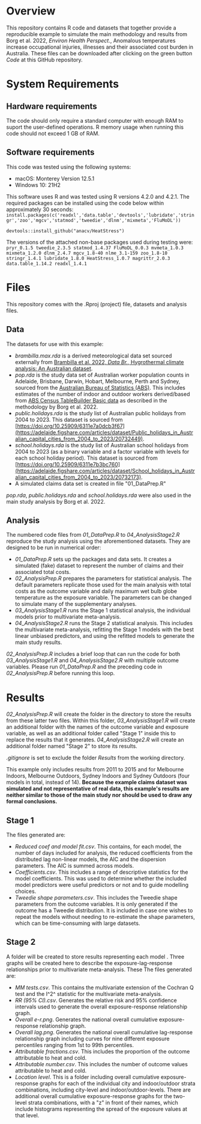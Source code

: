 # Overview
This repository contains R code and datasets that together provide a reproducible example to simulate the main methodology and results from Borg et al. 2022, *Environ Health Perspect.*, Anomalous temperatures increase occupational injuries, illnesses and their associated cost burden in Australia. These files can be downloaded after clicking on the green button *Code* at this GitHub repository.


# System Requirements
## Hardware requirements
The code should only require a standard computer with enough RAM to suport the user-defined operations. R memory usage when running this code should not exceed 1 GB of RAM.

## Software requirements
This code was tested using the following systems:
* macOS: Monterey Version 12.5.1
* Windows 10: 21H2

This software uses R and was tested using R versions 4.2.0 and 4.2.1. The required packages can be installed using the code below within approximately 30 seconds:
`install.packages(c('readxl','data.table','devtools','lubridate','stringr','zoo','mgcv','statmod','tweedie','dlnm','mixmeta','FluMoDL'))`

`devtools::install_github("anacv/HeatStress")`

The versions of the attached non-base packages used during testing were:
` pryr_0.1.5 tweedie_2.3.5 statmod_1.4.37 FluMoDL_0.0.3 mvmeta_1.0.3 mixmeta_1.2.0 dlnm_2.4.7 mgcv_1.8-40 nlme_3.1-159 zoo_1.8-10 stringr_1.4.1 lubridate_1.8.0 HeatStress_1.0.7 magrittr_2.0.3 data.table_1.14.2 readxl_1.4.1`


# Files
This repository comes with the .Rproj (project) file, datasets and analysis files.

## Data
The datasets for use with this example:
  * *brambilla.max.rda* is a derived meteorological data set sourced externally from [Brambilla et al. 2022, *Data Br.*, Hygrothermal climate analysis: An Australian dataset](https://doi.org/10.1016/j.dib.2022.108291).
  * *pop.rda* is the study data set of Australian worker population counts in Adelaide, Brisbane, Darwin, Hobart, Melbourne, Perth and Sydney, sourced from the [Australian Bureau of Statistics (ABS)](https://www.abs.gov.au/statistics/labour/employment-and-unemployment/labour-force-australia/latest-release). This includes estimates of the number of indoor and outdoor workers derived/based from [ABS Census TableBuilder Basic data](https://tablebuilder.abs.gov.au/webapi/jsf/login.xhtml) as described in the methodology by Borg et al. 2022.
  * *public.holidays.rda* is the study list of Australian public holidays from 2004 to 2023. This dataset is sourced from [https://doi.org/10.25909/6311e7a0dcb3f67](https://adelaide.figshare.com/articles/dataset/Public_holidays_in_Australian_capital_cities_from_2004_to_2023/20732449).
  * *school.holidays.rda* is the study list of Australian school holidays from 2004 to 2023 (as a binary variable and a factor variable with levels for each school holiday period). This dataset is sourced from [https://doi.org/10.25909/6311e7b3bc760](https://adelaide.figshare.com/articles/dataset/School_holidays_in_Australian_capital_cities_from_2004_to_2023/20732173).
  * A simulated claims data set is created in file "01_DataPrep.R"

*pop.rda*, *public.holidays.rda* and *school.holidays.rda* were also used in the main study analysis by Borg et al. 2022.
  
## Analysis
The numbered code files from *01_DataPrep.R* to *04_AnalysisStage2.R* reproduce the study analysis using the aforementioned datasets. They are designed to be run in numerical order:
  * *01_DataPrep.R* sets up the packages and data sets. It creates a simulated (fake) dataset to represent the number of claims and their associated total costs.
  * *02_AnalysisPrep.R* prepares the parameters for statistical analysis. The default parameters replicate those used for the main analysis with total costs as the outcome variable and daily maximum wet bulb globe temperature as the exposure variable. The parameters can be changed to simulate many of the supplementary analyses.
  * *03_AnalysisStage1.R* runs the Stage 1 statistical analysis, the individual models prior to multivariate meta-analysis.
  * *04_AnalysisStage2.R* runs the Stage 2 statistical analysis. This includes the multivariate meta-analysis, refitting the Stage 1 models with the best linear unbiased predictors, and using the refitted models to generate the main study results.

*02_AnalysisPrep.R* includes a brief loop that can run the code for both *03_AnalysisStage1.R* and *04_AnalysisStage2.R* with multiple outcome variables. Please run *01_DataPrep.R* and the preceding code in *02_AnalysisPrep.R* before running this loop.


# Results
*02_AnalysisPrep.R* will create the folder in the directory to store the results from these latter two files. Within this folder, *03_AnalysisStage1.R* will create an additional folder with the names of the outcome variable and exposure variable, as well as an additional folder called "Stage 1" inside this to replace the results that it generates. *04_AnalysisStage2.R* will create an additional folder named "Stage 2" to store its results.

*.gitignore* is set to exclude the folder *Results* from the working directory.

This example only includes results from 2011 to 2015 and for Melbourne Indoors, Melbourne Outdoors, Sydney Indoors and Sydney Outdoors (four models in total, instead of 14). **Because the example claims dataset was simulated and not representative of real data, this example's results are neither similar to those of the main study nor should be used to draw any formal conclusions.**

## Stage 1
The files generated are:
  * *Reduced coef and model fit.csv*. This contains, for each model, the number of days included for analysis, the reduced coefficients from the distributed lag non-linear models, the AIC and the dispersion parameters. The AIC is summed across models.
  * *Coefficients.csv*. This includes a range of descriptive statistics for the model coefficients. This was used to determine whether the included model predictors were useful predictors or not and to guide modelling choices.
  * *Tweedie shape parameters.csv*. This includes the Tweedie shape parameters from the outcome variables. It is only generated if the outcome has a Tweedie distribution. It is included in case one wishes to repeat the models without needing to re-estimate the shape parameters, which can be time-consuming with large datasets.

## Stage 2
A folder will be created to store results representing each model . Three graphs will be created here to describe the exposure-lag-response relationships prior to multivariate meta-analysis. These 
The files generated are:
  * *MM tests.csv*. This contains the multivariate extension of the Cochran Q test and the I^2^ statistic for the multivariate meta-analysis.
  * *RR (95% CI).csv*. Generates the relative risk and 95% confidence intervals used to generate the overall exposure-response relationship graph.
  * *Overall e-r.png*. Generates the national overall cumulative exposure-response relationship graph.
  * *Overall lag.png*. Generates the national overall cumulative lag-response relationship graph including curves for nine different exposure percentiles ranging from 1st to 99th percentiles.
  * *Attributable fractions.csv*. This includes the proportion of the outcome attributable to heat and cold.
  * *Attributable number.csv*. This includes the number of outcome values attributable to heat and cold.
  * *Location level*. This is a folder including overall cumulative exposure-response graphs for each of the individual city and indoor/outdoor strata combinations, including city-level and indoor/outdoor-levels. There are additional overall cumulative exposure-response graphs for the two-level strata combinations, with a "z" in front of their names, which include histograms representing the spread of the exposure values at that level.
